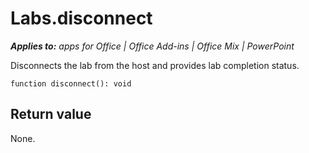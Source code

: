 
# Labs.disconnect

 _**Applies to:** apps for Office | Office Add-ins | Office Mix | PowerPoint_

Disconnects the lab from the host and provides lab completion status.

```
function disconnect(): void
```


## Return value

None.

